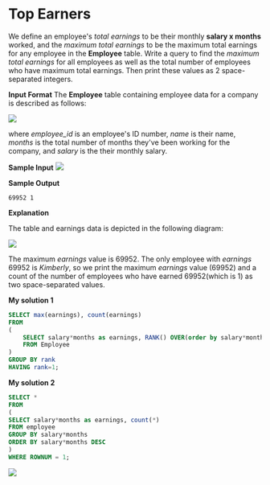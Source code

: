 ﻿# Top Earners

We define an employee's _total earnings_ to be their monthly **salary x months** worked, and the _maximum total earnings_ to be the maximum total earnings for any employee in the **Employee** table. Write a query to find the _maximum total earnings_ for all employees as well as the total number of employees who have maximum total earnings. Then print these values as 2 space-separated integers.

**Input Format**
The **Employee** table containing employee data for a company is described as follows:

![](https://s3.amazonaws.com/hr-challenge-images/19629/1458557872-4396838885-ScreenShot2016-03-21at4.27.13PM.png)

where _employee_id_ is an employee's ID number, _name_ is their name, _months_ is the total number of months they've been working for the company, and _salary_ is the their monthly salary.

**Sample Input**
![](https://s3.amazonaws.com/hr-challenge-images/19631/1458559098-23bf583125-ScreenShot2016-03-21at4.32.59PM.png)

**Sample Output**
```
69952 1
```

**Explanation**

The table and earnings data is depicted in the following diagram:

![](https://s3.amazonaws.com/hr-challenge-images/19631/1458559218-9f37585c7a-ScreenShot2016-03-21at4.49.23PM.png)

The maximum _earnings_ value is 69952. The only employee with _earnings_  69952 is _Kimberly_, so we print the maximum _earnings_ value (69952) and a count of the number of employees who have earned 69952(which is 1) as two space-separated values.

**My solution 1**
```sql
SELECT max(earnings), count(earnings)
FROM
(
    SELECT salary*months as earnings, RANK() OVER(order by salary*months DESC) as rank
    FROM Employee
)
GROUP BY rank
HAVING rank=1;
```

**My solution 2**
```sql
SELECT *
FROM
(
SELECT salary*months as earnings, count(*)
FROM employee
GROUP BY salary*months
ORDER BY salary*months DESC
)
WHERE ROWNUM = 1;
```

![](https://i.imgur.com/enNIW5G.png)



